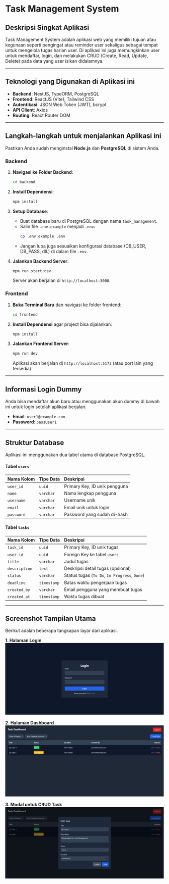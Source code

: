# Task Management System

## Deskripsi Singkat Aplikasi

Task Management System adalah aplikasi web yang memiliki tujuan atau kegunaan seperti pengingat atau reminder user sekaligus sebagai tempat untuk mengelola tugas harian user. Di aplikasi ini juga memungkinkan user untuk mendaftar, login, dan melakukan CRUD (Create, Read, Update, Delete) pada data yang user isikan didalamnya.

---

## Teknologi yang Digunakan di Aplikasi ini

* **Backend**: NestJS, TypeORM, PostgreSQL
* **Frontend**: ReactJS (Vite), Tailwind CSS
* **Autentikasi**: JSON Web Token (JWT), bcrypt
* **API Client**: Axios
* **Routing**: React Router DOM

---

## Langkah-langkah untuk menjalankan Aplikasi ini

Pastikan Anda sudah menginstal **Node.js** dan **PostgreSQL** di sistem Anda.

### Backend

1.  **Navigasi ke Folder Backend**:
    ```bash
    cd backend
    ```

2.  **Install Dependensi**:
    ```bash
    npm install
    ```

3.  **Setup Database**:
    * Buat database baru di PostgreSQL dengan nama `task_management`.
    * Salin file `.env.example` menjadi `.env`:
        ```bash
        cp .env.example .env
        ```
    * Jangan lupa juga sesuaikan konfigurasi database (DB_USER, DB_PASS, dll.) di dalam file `.env`.

4.  **Jalankan Backend Server**:
    ```bash
    npm run start:dev
    ```
    Server akan berjalan di `http://localhost:3000`.

### Frontend

1.  **Buka Terminal Baru** dan navigasi ke folder frontend:
    ```bash
    cd frontend
    ```

2.  **Install Dependensi** agar project bisa dijalankan:
    ```bash
    npm install
    ```

3.  **Jalankan Frontend Server**:
    ```bash
    npm run dev
    ```
    Aplikasi akan berjalan di `http://localhost:5173` (atau port lain yang tersedia).

---

## Informasi Login Dummy

Anda bisa mendaftar akun baru atau menggunakan akun dummy di bawah ini untuk login setelah aplikasi berjalan.

* **Email**: `user1@example.com`
* **Password**: `passUser1`

---

## Struktur Database

Aplikasi ini menggunakan dua tabel utama di database PostgreSQL.

#### Tabel `users`

| Nama Kolom | Tipe Data | Deskripsi |
| :--- | :--- | :--- |
| `user_id` | `uuid` | Primary Key, ID unik pengguna |
| `name` | `varchar` | Nama lengkap pengguna |
| `username` | `varchar` | Username unik |
| `email` | `varchar` | Email unik untuk login |
| `password` | `varchar` | Password yang sudah di-hash |

#### Tabel `tasks`

| Nama Kolom | Tipe Data | Deskripsi |
| :--- | :--- | :--- |
| `task_id` | `uuid` | Primary Key, ID unik tugas |
| `user_id` | `uuid` | Foreign Key ke tabel `users` |
| `title` | `varchar` | Judul tugas |
| `description` | `text` | Deskripsi detail tugas (opsional) |
| `status` | `varchar` | Status tugas (`To Do`, `In Progress`, `Done`) |
| `deadline` | `timestamp` | Batas waktu pengerjaan tugas |
| `created_by` | `varchar` | Email pengguna yang membuat tugas |
| `created_at` | `timestamp` | Waktu tugas dibuat |

---

## Screenshot Tampilan Utama

Berikut adalah beberapa tangkapan layar dari aplikasi.

**1. Halaman Login**
![Login](screenshots/login.png)

**2. Halaman Dashboard**
![Dashboard](screenshots/dashboard.png)

**3. Modal untuk CRUD Task**
![CRUD](screenshots/task_crud.png)